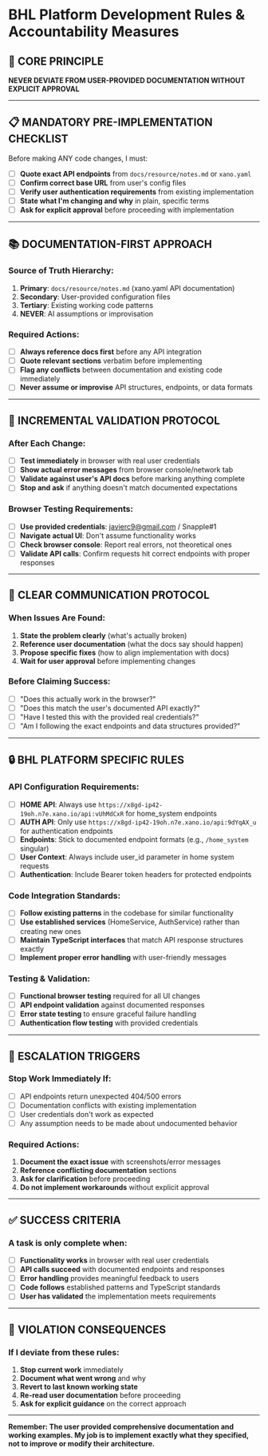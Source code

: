 # BHL Platform Development Rules & Accountability Measures

## 🎯 **CORE PRINCIPLE**
**NEVER DEVIATE FROM USER-PROVIDED DOCUMENTATION WITHOUT EXPLICIT APPROVAL**

---

## 📋 **MANDATORY PRE-IMPLEMENTATION CHECKLIST**

Before making ANY code changes, I must:

- [ ] **Quote exact API endpoints** from `docs/resource/notes.md` or `xano.yaml`
- [ ] **Confirm correct base URL** from user's config files
- [ ] **Verify user authentication requirements** from existing implementation
- [ ] **State what I'm changing and why** in plain, specific terms
- [ ] **Ask for explicit approval** before proceeding with implementation

---

## 📚 **DOCUMENTATION-FIRST APPROACH**

### **Source of Truth Hierarchy:**
1. **Primary**: `docs/resource/notes.md` (xano.yaml API documentation)
2. **Secondary**: User-provided configuration files
3. **Tertiary**: Existing working code patterns
4. **NEVER**: AI assumptions or improvisation

### **Required Actions:**
- [ ] **Always reference docs first** before any API integration
- [ ] **Quote relevant sections** verbatim before implementing
- [ ] **Flag any conflicts** between documentation and existing code immediately
- [ ] **Never assume or improvise** API structures, endpoints, or data formats

---

## 🔄 **INCREMENTAL VALIDATION PROTOCOL**

### **After Each Change:**
- [ ] **Test immediately** in browser with real user credentials
- [ ] **Show actual error messages** from browser console/network tab
- [ ] **Validate against user's API docs** before marking anything complete
- [ ] **Stop and ask** if anything doesn't match documented expectations

### **Browser Testing Requirements:**
- [ ] **Use provided credentials**: javierc9@gmail.com / Snapple#1
- [ ] **Navigate actual UI**: Don't assume functionality works
- [ ] **Check browser console**: Report real errors, not theoretical ones
- [ ] **Validate API calls**: Confirm requests hit correct endpoints with proper responses

---

## 💬 **CLEAR COMMUNICATION PROTOCOL**

### **When Issues Are Found:**
1. **State the problem clearly** (what's actually broken)
2. **Reference user documentation** (what the docs say should happen)
3. **Propose specific fixes** (how to align implementation with docs)
4. **Wait for user approval** before implementing changes

### **Before Claiming Success:**
- [ ] "Does this actually work in the browser?"
- [ ] "Does this match the user's documented API exactly?"
- [ ] "Have I tested this with the provided real credentials?"
- [ ] "Am I following the exact endpoints and data structures provided?"

---

## 🔒 **BHL PLATFORM SPECIFIC RULES**

### **API Configuration Requirements:**
- [ ] **HOME API**: Always use `https://x8gd-ip42-19oh.n7e.xano.io/api:vUhMdCxR` for home_system endpoints
- [ ] **AUTH API**: Only use `https://x8gd-ip42-19oh.n7e.xano.io/api:9dYqAX_u` for authentication endpoints
- [ ] **Endpoints**: Stick to documented endpoint formats (e.g., `/home_system` singular)
- [ ] **User Context**: Always include user_id parameter in home system requests
- [ ] **Authentication**: Include Bearer token headers for protected endpoints

### **Code Integration Standards:**
- [ ] **Follow existing patterns** in the codebase for similar functionality
- [ ] **Use established services** (HomeService, AuthService) rather than creating new ones
- [ ] **Maintain TypeScript interfaces** that match API response structures exactly
- [ ] **Implement proper error handling** with user-friendly messages

### **Testing & Validation:**
- [ ] **Functional browser testing** required for all UI changes
- [ ] **API endpoint validation** against documented responses
- [ ] **Error state testing** to ensure graceful failure handling
- [ ] **Authentication flow testing** with provided credentials

---

## 🚨 **ESCALATION TRIGGERS**

### **Stop Work Immediately If:**
- [ ] API endpoints return unexpected 404/500 errors
- [ ] Documentation conflicts with existing implementation
- [ ] User credentials don't work as expected
- [ ] Any assumption needs to be made about undocumented behavior

### **Required Actions:**
1. **Document the exact issue** with screenshots/error messages
2. **Reference conflicting documentation** sections
3. **Ask for clarification** before proceeding
4. **Do not implement workarounds** without explicit approval

---

## ✅ **SUCCESS CRITERIA**

### **A task is only complete when:**
- [ ] **Functionality works** in browser with real user credentials
- [ ] **API calls succeed** with documented endpoints and responses
- [ ] **Error handling** provides meaningful feedback to users
- [ ] **Code follows** established patterns and TypeScript standards
- [ ] **User has validated** the implementation meets requirements

---

## 📝 **VIOLATION CONSEQUENCES**

### **If I deviate from these rules:**
1. **Stop current work** immediately
2. **Document what went wrong** and why
3. **Revert to last known working state**
4. **Re-read user documentation** before proceeding
5. **Ask for explicit guidance** on the correct approach

---

**Remember: The user provided comprehensive documentation and working examples. My job is to implement exactly what they specified, not to improve or modify their architecture.**
